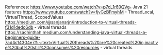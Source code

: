 References:
https://www.youtube.com/watch?v=p7cL1r60QVg- Java 21 features
https://www.youtube.com/watch?v=fjvGzBFmyhM - ThreadLocal, VirtualThread, ScopedValues
https://medium.com/@sanjanarjn/introduction-to-virtual-threads-f31d1dedc6db - virtual threads
https://sachinthah.medium.com/understanding-java-virtual-threads-a-beginners-guide-7ad4c14304e7#:~:text=Virtual%20threads%20are%20created%20in,inactive%20but%20still%20consumes%20resources - virtual threads